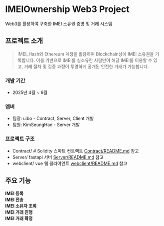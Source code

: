 # IMEIOwnership Web3 Project
Web3를 활용하여 구축한 IMEI 소유권 증명 및 거래 시스템
## 프로젝트 소개
> IMEI_Hash와 Ethereum 계정을 활용하여 Blockchain상에 IMEI 소유권을 기록합니다. 이를 기반으로 IMEI를 실소유한 사람만이 해당 IMEI를 이용할 수 있고, 거래 절차 및 검증 과정이 투명하게 공개된 안전한 거래가 가능합니다.
### 개발 기간
- 2025년 4월 ~ 6월
### 멤버
- 팀장: uibo - Contract, Server, Client 개발
- 팀원: KimSeungHan - Server 개발
### 프로젝트 구조
- Contract/ # Solidity 스마트 컨트랙트 [Contract/README.md](./Contract/README.md) 참고
- Server/ fastapi 서버 [Server/README.md](./Server/README.md) 참고
- webclient/ vue 웹 클라이언트 [webclient/README.md](./webclient/README.md) 참고
## 주요 기능
**IMEI 등록**  
**IMEI 전송**  
**IMEI 소유자 조회**  
**IMEI 거래 진행**  
**IMEI 거래 확정**
